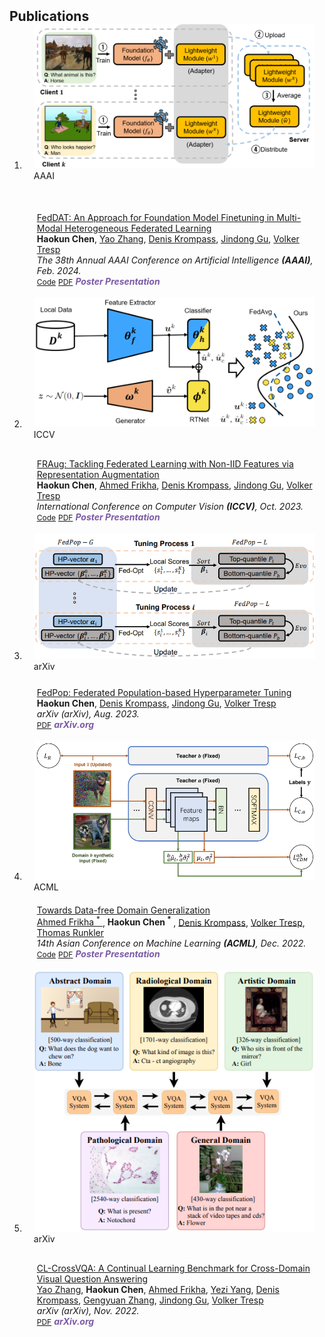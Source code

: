 <h2 id="publications" style="margin: 2px 0px -15px;">Publications</h2>

<div class="publications">
<ol class="bibliography">

<li>
<div class="pub-row">

  <div class="col-sm-3 abbr" style="position: relative;padding-right: 15px;padding-left: 15px;padding-bottom: 50px;">
    <img src="assets/img/feddat.png" class="teaser img-fluid z-depth-1">
    <abbr class="badge">AAAI</abbr>
  </div>

  <div class="col-sm-9" style="position: relative;padding-right: 15px;padding-left: 20px;">
    <div class="title">
      <a href="https://arxiv.org/pdf/2002.10211.pdf">
      FedDAT: An Approach for Foundation Model Finetuning in Multi-Modal Heterogeneous Federated Learning
    </a></div>
    <div class="author">
            <strong>Haokun Chen</strong>,
		<a href="https://scholar.google.com/citations?user=F19iFf8AAAAJ&hl=en">Yao Zhang</a>,
		<a href="https://www.dbs.ifi.lmu.de/~krompass/">Denis Krompass</a>, 
		<a href="https://jindonggu.github.io/">Jindong Gu</a>,
		<a href="https://www.dbs.ifi.lmu.de/~tresp/">Volker Tresp</a>
    </div>
    <div class="periodical"><em>The 38th Annual AAAI Conference on Artificial Intelligence <strong>(AAAI)</strong>, Feb. 2024.</em></div>
    <div class="links">
      <a href="https://github.com/HaokunChen245/FedDAT" class="btn btn-sm z-depth-0" role="button" target="_blank" style="font-size:12px;">Code</a>
      <a href="https://arxiv.org/pdf/2002.10211.pdf" class="btn btn-sm z-depth-0" role="button" target="_blank" style="font-size:12px;">PDF</a>
      <strong><i style="color:#7b5aa6">Poster Presentation</i></strong>
    </div>
  </div>
</div>

<br>
  
<li>
<div class="pub-row">
  <div class="col-sm-3 abbr" style="position: relative;padding-right: 15px;padding-left: 15px;padding-bottom: 30px;">
    <img src="assets/img/fraug.png" class="teaser img-fluid z-depth-1">
    <abbr class="badge">ICCV</abbr>
  </div>
  
  <div class="col-sm-9" style="position: relative;padding-right: 15px;padding-left: 20px;">
    <div class="title">
      <a href="https://openaccess.thecvf.com/content/ICCV2023/papers/Chen_FRAug_Tackling_Federated_Learning_with_Non-IID_Features_via_Representation_Augmentation_ICCV_2023_paper.pdf">
      FRAug: Tackling Federated Learning with Non-IID Features via Representation Augmentation
    </a></div>
    <div class="author">
            <strong>Haokun Chen</strong>,
		<a href="https://www.linkedin.com/in/ahmed-frikha?originalSubdomain=de">Ahmed Frikha</a>,
		<a href="https://www.dbs.ifi.lmu.de/~krompass/">Denis Krompass</a>, 
		<a href="https://jindonggu.github.io/">Jindong Gu</a>,
		<a href="https://www.dbs.ifi.lmu.de/~tresp/">Volker Tresp</a>
    </div>
    <div class="periodical"><em>International Conference on Computer Vision <strong>(ICCV)</strong>, Oct. 2023.</em></div>
    <div class="links">
      <a href="https://github.com/HaokunChen245/FRAug" class="btn btn-sm z-depth-0" role="button" target="_blank" style="font-size:12px;">Code</a>
      <a href="https://openaccess.thecvf.com/content/ICCV2023/papers/Chen_FRAug_Tackling_Federated_Learning_with_Non-IID_Features_via_Representation_Augmentation_ICCV_2023_paper.pdf" class="btn btn-sm z-depth-0" role="button" target="_blank" style="font-size:12px;">PDF</a>
      <strong><i style="color:#7b5aa6">Poster Presentation</i></strong>
    </div>
  </div>
  
</div>

<br>

<li>
<div class="pub-row">
  <div class="col-sm-3 abbr" style="position: relative;padding-right: 15px;padding-left: 15px;padding-bottom: 25px;">
    <img src="assets/img/fedpop.png" class="teaser img-fluid z-depth-1">
    <abbr class="badge">arXiv</abbr>
  </div>
  
  <div class="col-sm-9" style="position: relative;padding-right: 15px;padding-left: 20px;">
    <div class="title">
      <a href="https://arxiv.org/pdf/2308.08634.pdf">
      FedPop: Federated Population-based Hyperparameter Tuning
    </a></div>
    <div class="author">
            <strong>Haokun Chen</strong>,
		<a href="https://www.dbs.ifi.lmu.de/~krompass/">Denis Krompass</a>, 
		<a href="https://jindonggu.github.io/">Jindong Gu</a>,
		<a href="https://www.dbs.ifi.lmu.de/~tresp/">Volker Tresp</a>
    </div>
    <div class="periodical"><em>arXiv (arXiv), Aug. 2023.</em></div>
    <div class="links">
<!--       <a href="https://github.com/Hanchao-Zhang/K-Tensors" class="btn btn-sm z-depth-0" role="button" target="_blank" style="font-size:12px;">Code</a> -->
      <a href="https://arxiv.org/pdf/2308.08634.pdf" class="btn btn-sm z-depth-0" role="button" target="_blank" style="font-size:12px;">PDF</a>
      <strong><i style="color:#7b5aa6">arXiv.org</i></strong>
    </div>
  </div>
  
</div>

<br>

<li>
<div class="pub-row">
  <div class="col-sm-3 abbr" style="position: relative;padding-right: 15px;padding-left: 15px;padding-bottom: 20px;">
    <img src="assets/img/dfdg.png" class="teaser img-fluid z-depth-1">
    <abbr class="badge">ACML</abbr>
  </div>
  
  <div class="col-sm-9" style="position: relative;padding-right: 15px;padding-left: 20px;">
    <div class="title">
      <a href="https://arxiv.org/pdf/2308.08634.pdf">
	Towards Data-free Domain Generalization
      </a></div>
    <div class="author">
		<a href="https://www.linkedin.com/in/ahmed-frikha?originalSubdomain=de">Ahmed Frikha <sup>*</sup> </a>,
		<strong>Haokun Chen <sup>*</sup> </strong>,
		<a href="https://www.dbs.ifi.lmu.de/~krompass/">Denis Krompass</a>, 
		<a href="https://www.dbs.ifi.lmu.de/~tresp/">Volker Tresp</a>,
		<a href="https://www.professoren.tum.de/honorarprofessoren/r/runkler-thomas"> Thomas Runkler</a>
    </div>
    <div class="periodical"><em>14th Asian Conference on Machine Learning <strong>(ACML)</strong>, Dec. 2022.</em></div>
    <div class="links">
      <a href="https://github.com/HaokunChen245/DFDG" class="btn btn-sm z-depth-0" role="button" target="_blank" style="font-size:12px;">Code</a>
      <a href="https://arxiv.org/pdf/2308.08634.pd" class="btn btn-sm z-depth-0" role="button" target="_blank" style="font-size:12px;">PDF</a>
      <strong><i style="color:#7b5aa6">Poster Presentation</i></strong>
    </div>
  </div>
  
</div>

<br>

<li>
<div class="pub-row">
  <div class="col-sm-3 abbr" style="position: relative;padding-right: 15px;padding-left: 15px;padding-bottom: 30px;">
    <img src="assets/img/clvqa.png" class="teaser img-fluid z-depth-1">
    <abbr class="badge">arXiv</abbr>
  </div>
  
  <div class="col-sm-9" style="position: relative;padding-right: 15px;padding-left: 20px;">
    <div class="title">
      <a href="https://arxiv.org/pdf/2308.08634.pdf">
	CL-CrossVQA: A Continual Learning Benchmark for Cross-Domain Visual Question Answering
      </a></div>
    <div class="author">
	<a href="https://scholar.google.com/citations?user=F19iFf8AAAAJ&hl=en">Yao Zhang</a>,
	<strong>Haokun Chen</strong>,
	<a href="https://www.linkedin.com/in/ahmed-frikha?originalSubdomain=de">Ahmed Frikha</a>,
	<a href="https://www.linkedin.com/in/yezi-yang-146a62201/?originalSubdomain=de">Yezi Yang</a>,
	<a href="https://www.dbs.ifi.lmu.de/~krompass/">Denis Krompass</a>, 
	<a href="https://www.dbs.ifi.lmu.de/cms/personen/mitarbeiter/zhang/index.html">Gengyuan Zhang</a>,
	<a href="https://jindonggu.github.io/">Jindong Gu</a>,
	<a href="https://www.dbs.ifi.lmu.de/~tresp/">Volker Tresp</a>
    </div>
    <div class="periodical"><em>arXiv (arXiv), Nov. 2022.</em></div>
    <div class="links">
<!--       <a href="https://github.com/Hanchao-Zhang/K-Tensors" class="btn btn-sm z-depth-0" role="button" target="_blank" style="font-size:12px;">Code</a> -->
      <a href="https://arxiv.org/pdf/2308.08634.pdf" class="btn btn-sm z-depth-0" role="button" target="_blank" style="font-size:12px;">PDF</a>
      <strong><i style="color:#7b5aa6">arXiv.org</i></strong>
    </div>
  </div>
  
</div>
